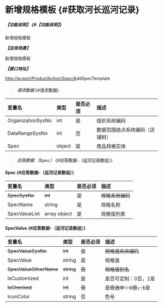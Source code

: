 # 新增规格模板 {#获取河长巡河记录}

##### _【功能说明】_ {#【功能说明】}

新增规格模板

_**【应用场景】**_

新增规格模板

_**【接口地址】**_

[http://ip:port/ProductAction/Spec/A](http://ip:port/HMQuery/PatrolRiver/GetPatrolRivers)ddSpecTemplate

> #### _请求数据_ {#请求数据}

| 变量名 | 类型 | 是否必须 | 描述 |
| :--- | :--- | :--- | :--- |
| OrganizationSysNo | int | 是 | 组织系统编码 |
| DataRangeSysNo | int | 否 | 数据范围结点系统编码（店铺树） |
| Spec | object | 是 | 商品规格实体 |

> #### _应答数据 （Spec）_ {#应答数据-（巡河记录数组）}

#### Spec {#应答数据-（巡河记录数组）}

| 变量名 | 类型 | 是否必须 | 描述 |
| :--- | :--- | :--- | :--- |
| ~~SpecSysNo~~ | ~~int~~ | ~~是~~ | ~~规格系统编码~~ |
| SpecName | string | 是 | 规格名称 |
| SpecValueList | array object | 是 | 规格值列表 |

#### SpecValue {#应答数据-（巡河记录数组）}

| 变量名 | 类型 | 是否必须 | 描述 |
| :--- | :--- | :--- | :--- |
| ~~SpecValueSysNo~~ | ~~int~~ | ~~是~~ | ~~规格值系统编码~~ |
| SpecValue | string | 是 | 规格值 |
| ~~SpecValueOtherName~~ | ~~string~~ | ~~否~~ | ~~规格值别名~~ |
| IsCustomized | int | 是 | 是否可定制：0否，1是 |
| ~~IsChecked~~ | ~~int~~ | ~~否~~ | ~~是否选中：0否，1是~~ |
| IconColor | string | 否 | 色号 |



